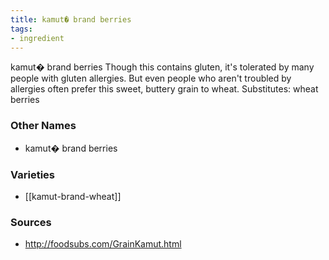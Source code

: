 ```yaml
---
title: kamut� brand berries
tags:
- ingredient
---
```

kamut� brand berries Though this contains gluten, it's tolerated by many people with gluten allergies. But even people who aren't troubled by allergies often prefer this sweet, buttery grain to wheat. Substitutes: wheat berries

### Other Names

* kamut� brand berries

### Varieties

* [[kamut-brand-wheat]]

### Sources
* http://foodsubs.com/GrainKamut.html
